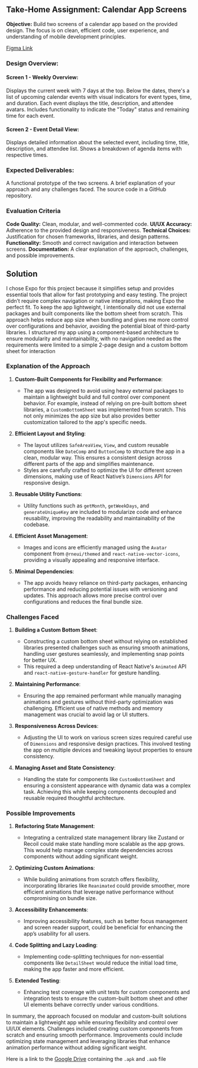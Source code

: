 ## Take-Home Assignment: Calendar App Screens

**Objective:** Build two screens of a calendar app based on the provided design. The focus is on clean, efficient code, user experience, and understanding of mobile development principles.

[Figma Link](https://www.figma.com/design/9vi0cy3eaMhFthS9YSDKZ5/take-home?node-id=0-1&t=6yxBuuXYJS7TWZuT-1)

### Design Overview:

#### Screen 1 - Weekly Overview:

Displays the current week with 7 days at the top.
Below the dates, there's a list of upcoming calendar events with visual indicators for event types, time, and duration. Each event displays the title, description, and attendee avatars.
Includes functionality to indicate the "Today" status and remaining time for each event.

#### Screen 2 - Event Detail View:

Displays detailed information about the selected event, including time, title, description, and attendee list.
Shows a breakdown of agenda items with respective times.

### Expected Deliverables:

A functional prototype of the two screens.
A brief explanation of your approach and any challenges faced.
The source code in a GitHub repository.

### Evaluation Criteria

**Code Quality:** Clean, modular, and well-commented code.
**UI/UX Accuracy:** Adherence to the provided design and responsiveness.
**Technical Choices:** Justification for chosen frameworks, libraries, and design patterns.
**Functionality:** Smooth and correct navigation and interaction between screens.
**Documentation:** A clear explanation of the approach, challenges, and possible improvements.

## Solution

I chose Expo for this project because it simplifies setup and provides essential tools that allow for fast prototyping and easy testing. The project didn’t require complex navigation or native integrations, making Expo the perfect fit. To keep the app lightweight, I intentionally did not use external packages and built components like the bottom sheet from scratch. This approach helps reduce app size when bundling and gives me more control over configurations and behavior, avoiding the potential bloat of third-party libraries. I structured my app using a component-based architecture to ensure modularity and maintainability, with no navigation needed as the requirements were limited to a simple 2-page design and a custom bottom sheet for interaction

### Explanation of the Approach

1. **Custom-Built Components for Flexibility and Performance**:

   - The app was designed to avoid using heavy external packages to maintain a lightweight build and full control over component behavior. For example, instead of relying on pre-built bottom sheet libraries, a `CustomBottomSheet` was implemented from scratch. This not only minimizes the app size but also provides better customization tailored to the app's specific needs.

2. **Efficient Layout and Styling**:

   - The layout utilizes `SafeAreaView`, `View`, and custom reusable components like `DateComp` and `ButtonComp` to structure the app in a clean, modular way. This ensures a consistent design across different parts of the app and simplifies maintenance.
   - Styles are carefully crafted to optimize the UI for different screen dimensions, making use of React Native’s `Dimensions` API for responsive design.

3. **Reusable Utility Functions**:

   - Utility functions such as `getMonth`, `getWeekDays`, and `generateUniqueKey` are included to modularize code and enhance reusability, improving the readability and maintainability of the codebase.

4. **Efficient Asset Management**:

   - Images and icons are efficiently managed using the `Avatar` component from `@rneui/themed` and `react-native-vector-icons`, providing a visually appealing and responsive interface.

5. **Minimal Dependencies**:
   - The app avoids heavy reliance on third-party packages, enhancing performance and reducing potential issues with versioning and updates. This approach allows more precise control over configurations and reduces the final bundle size.

### Challenges Faced

1. **Building a Custom Bottom Sheet**:

   - Constructing a custom bottom sheet without relying on established libraries presented challenges such as ensuring smooth animations, handling user gestures seamlessly, and implementing snap points for better UX.
   - This required a deep understanding of React Native's `Animated` API and `react-native-gesture-handler` for gesture handling.

2. **Maintaining Performance**:

   - Ensuring the app remained performant while manually managing animations and gestures without third-party optimization was challenging. Efficient use of native methods and memory management was crucial to avoid lag or UI stutters.

3. **Responsiveness Across Devices**:

   - Adjusting the UI to work on various screen sizes required careful use of `Dimensions` and responsive design practices. This involved testing the app on multiple devices and tweaking layout properties to ensure consistency.

4. **Managing Asset and State Consistency**:
   - Handling the state for components like `CustomBottomSheet` and ensuring a consistent appearance with dynamic data was a complex task. Achieving this while keeping components decoupled and reusable required thoughtful architecture.

### Possible Improvements

1. **Refactoring State Management**:

   - Integrating a centralized state management library like Zustand or Recoil could make state handling more scalable as the app grows. This would help manage complex state dependencies across components without adding significant weight.

2. **Optimizing Custom Animations**:

   - While building animations from scratch offers flexibility, incorporating libraries like `Reanimated` could provide smoother, more efficient animations that leverage native performance without compromising on bundle size.

3. **Accessibility Enhancements**:

   - Improving accessibility features, such as better focus management and screen reader support, could be beneficial for enhancing the app’s usability for all users.

4. **Code Splitting and Lazy Loading**:

   - Implementing code-splitting techniques for non-essential components like `DetailSheet` would reduce the initial load time, making the app faster and more efficient.

5. **Extended Testing**:
   - Enhancing test coverage with unit tests for custom components and integration tests to ensure the custom-built bottom sheet and other UI elements behave correctly under various conditions.

In summary, the approach focused on modular and custom-built solutions to maintain a lightweight app while ensuring flexibility and control over UI/UX elements. Challenges included creating custom components from scratch and ensuring smooth performance. Improvements could include optimizing state management and leveraging libraries that enhance animation performance without adding significant weight.

Here is a link to the [Google Drive](https://drive.google.com/drive/folders/1EtjvhLocdhAjr2mKBKb3uKwE-pvkrrIL?usp=sharing) containing the `.apk` and `.aab` file

